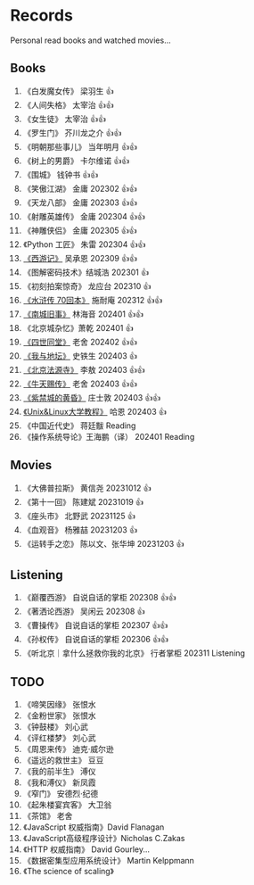 # Records

Personal read books and watched movies...

## Books

1. 《白发魔女传》 梁羽生 :+1:
1. 《人间失格》 太宰治 :+1::+1:
1. 《女生徒》 太宰治 :+1::+1:
1. 《罗生门》 芥川龙之介 :+1::+1:
1. 《明朝那些事儿》 当年明月 :+1::+1:
1. 《树上的男爵》 卡尔维诺 :+1::+1:
1. 《围城》 钱钟书 :+1::+1:
1. 《笑傲江湖》 金庸 202302 :+1::+1:
1. 《天龙八部》 金庸 202303 :+1::+1:
1. 《射雕英雄传》 金庸 202304 :+1::+1:
1. 《神雕侠侣》 金庸 202305 :+1::+1:
1. 《Python 工匠》 朱雷 202304 :+1::+1:
1. [《西游记》](./books/西游记.md) 吴承恩 202309 :+1::+1:
1. 《图解密码技术》结城浩 202301 :+1:
1. 《初刻拍案惊奇》 龙应台 202310 :+1:
1. [《水浒传 70回本》](./books/水浒传70回本.md) 施耐庵 202312 :+1::+1:
1. [《南城旧事》](./books/城南旧事.md) 林海音 202401 :+1::+1:
1. 《北京城杂忆》萧乾 202401 :+1:
1. [《四世同堂》](./books/四世同堂.md) 老舍 202402 :+1::+1:
1. [《我与地坛》](./books/我与地坛.md) 史铁生 202403 :+1:
1. [《北京法源寺》](./books/北京法源寺.md) 李敖 202403 :+1::+1:
1. [《牛天赐传》](./books/牛天赐传.md) 老舍 202403 :+1::+1:
1. [《紫禁城的黄昏》](./books/紫禁城的黄昏.md) 庄士敦 202403 :+1::+1:
1. [《Unix&Linux大学教程》](./books/Unix-Linux大学教程.md) 哈恩 202403 :+1:
1. 《中国近代史》 蒋廷黻 Reading
1. 《操作系统导论》王海鹏（译） 202401 Reading

## Movies

1. 《大佛普拉斯》 黄信尧 20231012 :+1:
1. 《第十一回》 陈建斌 20231019 :+1:
1. 《座头市》 北野武 20231125 :+1:
1. 《血观音》 杨雅喆 20231203 :+1:
1. 《运转手之恋》 陈以文、张华坤 20231203 :+1:

## Listening

1. 《巅覆西游》 自说自话的掌柜 202308 :+1::+1:
1. 《著洒论西游》 吴闲云 202308 :+1:
1. 《曹操传》 自说自话的掌柜 202307 :+1::+1:
1. 《孙权传》 自说自话的掌柜 202306 :+1::+1:
1. 《听北京｜拿什么拯救你我的北京》 行者掌柜 202311 Listening

## TODO

1. 《啼笑因缘》 张恨水
1. 《金粉世家》 张恨水
1. 《钟鼓楼》 刘心武
1. 《评红楼梦》 刘心武
1. 《周恩来传》 迪克·威尔逊
1. 《遥远的救世主》 豆豆
1. 《我的前半生》 溥仪
1. 《我和溥仪》 新凤霞
1. 《窄门》 安德烈·纪德
1. 《起朱楼宴宾客》 大卫翁
1. 《茶馆》 老舍
1. 《JavaScript 权威指南》David Flanagan
1. 《JavaScript高级程序设计》Nicholas C.Zakas
1. 《HTTP 权威指南》 David Gourley...
1. 《数据密集型应用系统设计》 Martin Kelppmann
1. 《The science of scaling》
